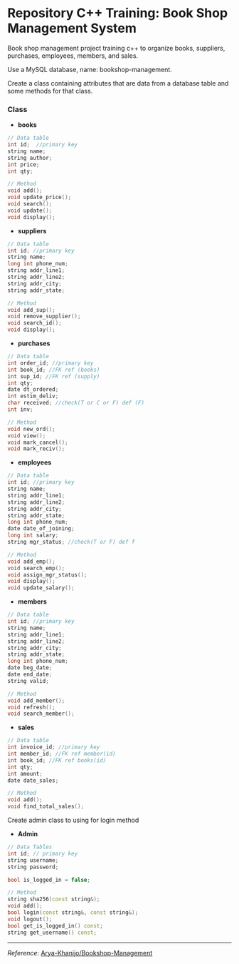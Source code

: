 # Repository C++ Training: Book Shop Management System

Book shop management project training c++ to organize books, suppliers, purchases, employees, members, and sales.

Use a MySQL database, name: bookshop-management.

Create a class containing attributes that are data from a database table and some methods for that class.

### Class

- **books**

```c++
// Data table
int id;  //primary key
string name;
string author;
int price;
int qty;

// Method
void add();
void update_price();
void search();
void update();
void display();
```

- **suppliers**

```c++
// Data table
int id; //primary key
string name;
long int phone_num;
string addr_line1;
string addr_line2;
string addr_city;
string addr_state;

// Method
void add_sup();
void remove_supplier();
void search_id();
void display();
```

- **purchases**

```c++
// Data table
int order_id; //primary key
int book_id; //FK ref (books)
int sup_id; //FK ref (supply)
int qty;
date dt_ordered;
int estim_deliv;
char received; //check(T or C or F) def (F)
int inv;

// Method
void new_ord();
void view();
void mark_cancel();
void mark_reciv();
```

- **employees**

```c++
// Data table
int id; //primary key
string name;
string addr_line1;
string addr_line2;
string addr_city;
string addr_state;
long int phone_num;
date date_of_joining;
long int salary;
string mgr_status; //check(T or F) def f

// Method
void add_emp();
void search_emp();
void assign_mgr_status();
void display();
void update_salary();
```

- **members**

```c++
// Data table
int id; //primary key
string name;
string addr_line1;
string addr_line2;
string addr_city;
string addr_state;
long int phone_num;
date beg_date;
date end_date;
string valid;

// Method
void add_member();
void refresh();
void search_member();
```

- **sales**

```c++
// Data table
int invoice_id; //primary key
int member_id; //FK ref member(id)
int book_id; //FK ref books(id)
int qty;
int amount;
date date_sales;

// Method
void add();
void find_total_sales();
```

Create admin class to using for login method

- **Admin**

```c++
// Data Tables
int id; // primary key
string username;
string password;

bool is_logged_in = false;

// Method
string sha256(const string&);
void add();
bool login(const string&, const string&);
void logout();
bool get_is_logged_in() const;
string get_username() const;
```

---

*Reference*: [Arya-Khanijo/Bookshop-Management](https://github.com/Aryan-Khanijo/Bookshop-Management-System-CPP-Project)
